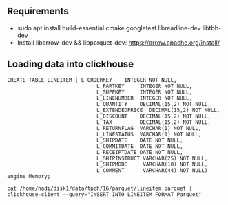 ## Requirements

* sudo apt install build-essential cmake googletest libreadline-dev libtbb-dev
* Install libarrow-dev && libparquet-dev: https://arrow.apache.org/install/

## Loading data into clickhouse

```
CREATE TABLE LINEITEM ( L_ORDERKEY    INTEGER NOT NULL,
                             L_PARTKEY     INTEGER NOT NULL,
                             L_SUPPKEY     INTEGER NOT NULL,
                             L_LINENUMBER  INTEGER NOT NULL,
                             L_QUANTITY    DECIMAL(15,2) NOT NULL,
                             L_EXTENDEDPRICE  DECIMAL(15,2) NOT NULL,
                             L_DISCOUNT    DECIMAL(15,2) NOT NULL,
                             L_TAX         DECIMAL(15,2) NOT NULL,
                             L_RETURNFLAG  VARCHAR(1) NOT NULL,
                             L_LINESTATUS  VARCHAR(1) NOT NULL,
                             L_SHIPDATE    DATE NOT NULL,
                             L_COMMITDATE  DATE NOT NULL,
                             L_RECEIPTDATE DATE NOT NULL,
                             L_SHIPINSTRUCT VARCHAR(25) NOT NULL,
                             L_SHIPMODE     VARCHAR(10) NOT NULL,
                             L_COMMENT      VARCHAR(44) NOT NULL) engine Memory;

cat /home/hadi/disk1/data/tpch/16/parquet/lineitem.parquet | clickhouse-client --query="INSERT INTO LINEITEM FORMAT Parquet"
```

